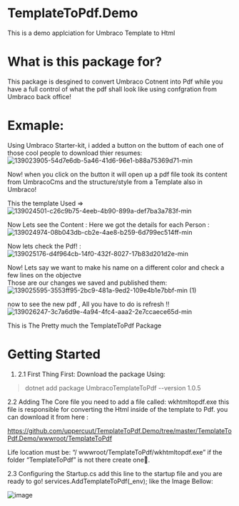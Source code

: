 # TemplateToPdf.Demo
This is a demo applciation for Umbraco Template to Html

# What is this package for? 
This package is desgined to convert Umbraco Cotnent into Pdf while you have a full control of what the pdf shall look like using confgration from Umbraco back office! 

# Exmaple:
Using Umbraco Starter-kit, i added a button on the buttom of each one of those cool people to download thier resumes: 
![139023905-54d7e6db-5a46-41d6-96e1-b88a75369d71-min](https://user-images.githubusercontent.com/28313687/139027898-38f9929b-8aa7-4944-85ef-b0c5bc790bcd.png)

Now! when you click on the button it will open up a pdf file took its content from UmbracoCms and the structure/style from a Template also in Umbraco!

This the template Used => 
![139024501-c26c9b75-4eeb-4b90-899a-def7ba3a783f-min](https://user-images.githubusercontent.com/28313687/139027997-260b0238-aab1-4f03-bf71-f0841e3fc873.png)
 
Now Lets see the Content : 
Here we got the details for each Person :
![139024974-08b043db-cb2e-4ae8-b259-6d799ec514ff-min](https://user-images.githubusercontent.com/28313687/139028284-f29b7186-c900-4fec-8536-79356a4dc04c.png)

Now lets check the Pdf! : 
![139025176-d4f964cb-14f0-432f-8027-17b83d201d2e-min](https://user-images.githubusercontent.com/28313687/139028356-8ea2731f-671a-41d7-9d0d-e49ee0d24c3d.png)


Now! Lets say we want to make his name on a different color and check a few lines on the objectve  
Those are our changes we saved and published them:
![139025595-3553ff95-2bc9-481a-9ed2-109e4b1e7bbf-min (1)](https://user-images.githubusercontent.com/28313687/139028413-bafbdf45-5f2c-4fe1-b997-2f5ab22e361e.png)

now to see the new pdf , All you have to do is refresh !! 
![139026247-3c7a6d9e-4a94-4fc4-aaa2-2e7ccaece65d-min](https://user-images.githubusercontent.com/28313687/139028461-97f69a0f-88f2-4593-89e7-67d13462829f.png)

This is The Pretty much the TemplateToPdf Package 


# Getting Started 

1.	2.1 First Thing First: 
      Download the package Using: 
>dotnet add package UmbracoTemplateToPdf --version 1.0.5

2.2 Adding The Core file
you need to add a file called: wkhtmltopdf.exe this file is 
responsible for converting the Html inside of the template to Pdf.
you can download it from here : 

https://github.com/uppercuut/TemplateToPdf.Demo/tree/master/TemplateToPdf.Demo/wwwroot/TemplateToPdf

Life location must be: 
“<YourApplicationName>/ wwwroot/TemplateToPdf/wkhtmltopdf.exe” 
if the folder “TemplateToPdf” is not there create one.

2.3 Configuring the Startup.cs
add this line to the startup file and you are ready to go!
services.AddTemplateToPdf(_env);
like the Image Bellow:
      
![image](https://user-images.githubusercontent.com/28313687/139026489-84c8afb5-368f-47b7-9c0a-7748623c44e2.png)


